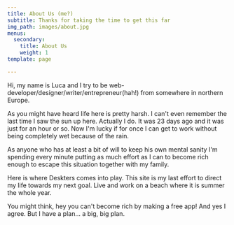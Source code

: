 ```yaml
---
title: About Us (me?)
subtitle: Thanks for taking the time to get this far
img_path: images/about.jpg
menus:
  secondary:
    title: About Us
    weight: 1
template: page

---
```

Hi, my name is Luca and I try to be web-developer/designer/writer/entrepreneur(hah!) from somewhere in northern Europe.

As you might have heard life here is pretty harsh. I can't even remember the last time I saw the sun up here. Actually I do. It was 23 days ago and it was just for an hour or so. Now I'm lucky if for once I can get to work without being completely wet because of the rain.

As anyone who has at least a bit of will to keep his own mental sanity I'm spending every minute putting as much effort as I can to become rich enough to escape this situation together with my family.

Here is where Deskters comes into play. This site is my last effort to direct my life towards my next goal. Live and work on a beach where it is summer the whole year.

You might think, hey you can't become rich by making a free app! And yes I agree. But I have a plan... a big, big plan.